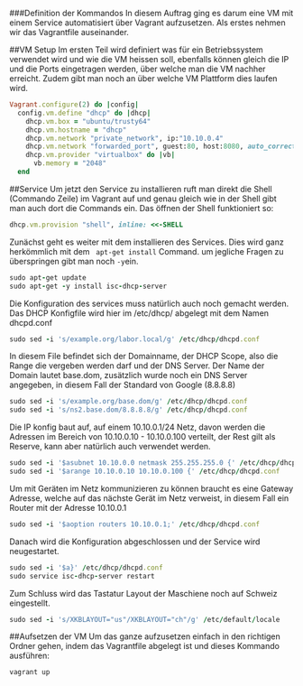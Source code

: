 ###Definition der Kommandos
In diesem Auftrag ging es darum eine VM mit einem Service automatisiert über Vagrant aufzusetzen. 
Als erstes nehmen wir das Vagrantfile auseinander.

##VM Setup
Im ersten Teil wird definiert was für ein Betriebssystem verwendet wird und wie die VM heissen soll, ebenfalls können gleich die IP und die Ports eingetragen werden, über welche man die VM nachher erreicht. Zudem gibt man noch an über welche VM Plattform dies laufen wird.
```ruby
Vagrant.configure(2) do |config|  
  config.vm.define "dhcp" do |dhcp|
    dhcp.vm.box = "ubuntu/trusty64"
    dhcp.vm.hostname = "dhcp"
    dhcp.vm.network "private_network", ip:"10.10.0.4" 
	dhcp.vm.network "forwarded_port", guest:80, host:8080, auto_correct: true
	dhcp.vm.provider "virtualbox" do |vb|
	  vb.memory = "2048"  
  end
```
##Service
Um jetzt den Service zu installieren ruft man direkt die Shell (Commando Zeile) im Vagrant auf und genau gleich wie in der Shell gibt man auch dort die Commands ein. Das öffnen der Shell funktioniert so:
```ruby
dhcp.vm.provision "shell", inline: <<-SHELL
```
Zunächst geht es weiter mit dem installieren des Services. Dies wird ganz herkömmlich mit dem ``` apt-get install``` Command. um jegliche Fragen zu überspringen gibt man noch ```-y```ein.
```ruby
sudo apt-get update
sudo apt-get -y install isc-dhcp-server
```
Die Konfiguration des services muss natürlich auch noch gemacht werden. Das DHCP Konfigfile wird hier im /etc/dhcp/ abgelegt mit dem Namen dhcpd.conf
```ruby
sudo sed -i 's/example.org/labor.local/g' /etc/dhcp/dhcpd.conf
 ```
In diesem File befindet sich der Domainname, der DHCP Scope, also die Range die vergeben werden darf und der DNS Server.
Der Name der Domain lautet base.dom, zusätzlich wurde noch ein DNS Server angegeben, in diesem Fall der Standard von Google (8.8.8.8)
```ruby
sudo sed -i 's/example.org/base.dom/g' /etc/dhcp/dhcpd.conf
sudo sed -i 's/ns2.base.dom/8.8.8.8/g' /etc/dhcp/dhcpd.conf
 ```
Die IP konfig baut auf, auf einem 10.10.0.1/24 Netz, davon werden die Adressen im Bereich von 10.10.0.10 - 10.10.0.100 verteilt, der Rest gilt als Reserve, kann aber natürlich auch verwendet werden.
```ruby
sudo sed -i '$asubnet 10.10.0.0 netmask 255.255.255.0 {' /etc/dhcp/dhcpd.conf  
sudo sed -i '$arange 10.10.0.10 10.10.0.100 {' /etc/dhcp/dhcpd.conf
```
Um mit Geräten im Netz kommunizieren zu können braucht es eine Gateway Adresse, welche auf das nächste Gerät im Netz verweist, in diesem Fall ein Router mit der Adresse 10.10.0.1
```ruby
sudo sed -i '$aoption routers 10.10.0.1;' /etc/dhcp/dhcpd.conf
```
Danach wird die Konfiguration abgeschlossen und der Service wird neugestartet.
```ruby  
sudo sed -i '$a}' /etc/dhcp/dhcpd.conf
sudo service isc-dhcp-server restart
```
Zum Schluss wird das Tastatur Layout der Maschiene noch auf Schweiz eingestellt.
```ruby
sudo sed -i 's/XKBLAYOUT="us"/XKBLAYOUT="ch"/g' /etc/default/locale
```
##Aufsetzen der VM
Um das ganze aufzusetzen einfach in den richtigen Ordner gehen, indem das Vagrantfile abgelegt ist und dieses Kommando ausführen:
```ruby
vagrant up
```
